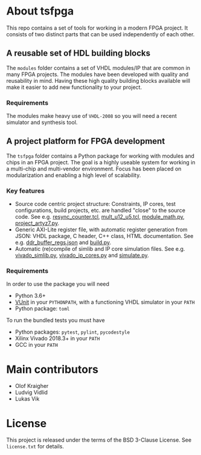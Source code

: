 # About tsfpga
This repo contains a set of tools for working in a modern FPGA project.
It consists of two distinct parts that can be used independently of each other.

## A reusable set of HDL building blocks
The `modules` folder contains a set of VHDL modules/IP that are common in many FPGA projects.
The modules have been developed with quality and reusability in mind.
Having these high quality building blocks available will make it easier to add new functionality to your project.

### Requirements
The modules make heavy use of `VHDL-2008` so you will need a recent simulator and synthesis tool.

## A project platform for FPGA development
The `tsfpga` folder contains a Python package for working with modules and chips in an FPGA project.
The goal is a highly useable system for working in a multi-chip and multi-vendor environment.
Focus has been placed on modularization and enabling a high level of scalability.

### Key features
* Source code centric project structure: Constraints, IP cores, test configurations, build projects, etc. are handled "close" to the source code.
See e.g. [resync_counter.tcl](modules/resync/scoped_constraints/resync_counter.tcl), [mult_u12_u5.tcl](examples/modules_with_ip/module_with_ip_cores/ip_cores/mult_u12_u5.tcl), [module_math.py](modules/math/module_math.py), [project_artyz7.py](examples/modules/artyz7/project_artyz7.py).
* Generic AXI-Lite register file, with automatic register generation from JSON: VHDL package, C header, C++ class, HTML documentation. See e.g. [ddr_buffer_regs.json](examples/modules/ddr_buffer/ddr_buffer_regs.json) and [build.py](examples/build.py#L100).
* Automatic (re)compile of simlib and IP core simulation files. See e.g. [vivado_simlib.py](tsfpga/vivado_simlib.py), [vivado_ip_cores.py](tsfpga/vivado_ip_cores.py) and [simulate.py](examples/simulate.py#L34).

### Requirements
In order to use the package you will need
* Python 3.6+
* [VUnit](https://vunit.github.io/) in your `PYTHONPATH`, with a functioning VHDL simulator in your `PATH`
* Python package: `toml`

To run the bundled tests you must have
* Python packages: `pytest`, `pylint`, `pycodestyle`
* Xilinx Vivado 2018.3+ in your `PATH`
* GCC in your `PATH`

# Main contributors
* Olof Kraigher
* Ludvig Vidlid
* Lukas Vik

# License
This project is released under the terms of the BSD 3-Clause License. See `license.txt` for details.
